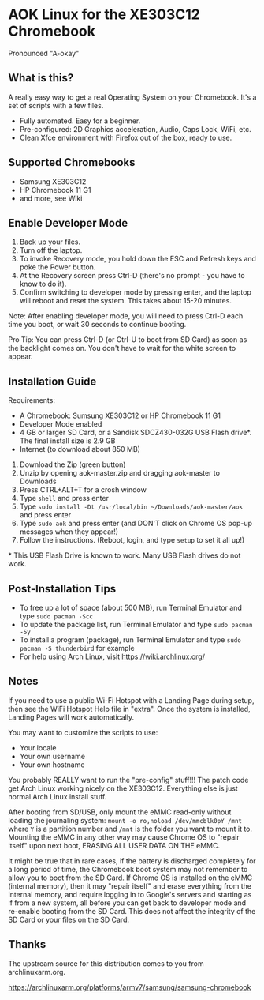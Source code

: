 # AOK Linux for the XE303C12 Chromebook
Pronounced "A-okay"

## What is this?
A really easy way to get a real Operating System on your Chromebook. It's a set of scripts with a few files.
- Fully automated. Easy for a beginner.
- Pre-configured: 2D Graphics acceleration, Audio, Caps Lock, WiFi, etc.
- Clean Xfce environment with Firefox out of the box, ready to use.

## Supported Chromebooks
- Samsung XE303C12
- HP Chromebook 11 G1
- and more, see Wiki

## Enable Developer Mode
1. Back up your files.
2. Turn off the laptop.
3. To invoke Recovery mode, you hold down the ESC and Refresh keys and poke the Power button.
4. At the Recovery screen press Ctrl-D (there's no prompt - you have to know to do it).
5. Confirm switching to developer mode by pressing enter, and the laptop will reboot and reset the system. This takes about 15-20 minutes.

Note: After enabling developer mode, you will need to press Ctrl-D each time you boot, or wait 30 seconds to continue booting.

Pro Tip: You can press Ctrl-D (or Ctrl-U to boot from SD Card) as soon as the backlight comes on. You don't have to wait for the white screen to appear.


## Installation Guide
Requirements:
- A Chromebook: Sumsung XE303C12 or HP Chromebook 11 G1
- Developer Mode enabled
- 4 GB or larger SD Card, or a Sandisk SDCZ430-032G USB Flash drive*. The final install size is 2.9 GB
- Internet (to download about 850 MB)

1. Download the Zip (green button)
2. Unzip by opening aok-master.zip and dragging aok-master to Downloads
3. Press CTRL+ALT+T for a crosh window
4. Type `shell` and press enter
5. Type `sudo install -Dt /usr/local/bin ~/Downloads/aok-master/aok` and press enter
6. Type `sudo aok` and press enter (and DON'T click on Chrome OS pop-up messages when they appear!)
7. Follow the instructions. (Reboot, login, and type `setup` to set it all up!)

\* This USB Flash Drive is known to work. Many USB Flash drives do not work. 

## Post-Installation Tips
- To free up a lot of space (about 500 MB), run Terminal Emulator and type `sudo pacman -Scc`
- To update the package list, run Terminal Emulator and type `sudo pacman -Sy`
- To install a program (package), run Terminal Emulator and type `sudo pacman -S thunderbird` for example
- For help using Arch Linux, visit https://wiki.archlinux.org/

## Notes

If you need to use a public Wi-Fi Hotspot with a Landing Page during setup, then see the WiFi Hotspot Help file in "extra".
Once the system is installed, Landing Pages will work automatically.

You may want to customize the scripts to use:
  - Your locale
  - Your own username
  - Your own hostname

You probably REALLY want to run the "pre-config" stuff!!!
The patch code get Arch Linux working nicely on the XE303C12.
Everything else is just normal Arch Linux install stuff.

After booting from SD/USB, only mount the eMMC read-only without loading the journaling system: `mount -o ro,noload /dev/mmcblk0pY /mnt` where `Y` is a partition number and `/mnt` is the folder you want to mount it to. Mounting the eMMC in any other way may cause Chrome OS to "repair itself" upon next boot, ERASING ALL USER DATA ON THE eMMC.

It might be true that in rare cases, if the battery is discharged completely for a long period of time, the Chromebook boot system may not remember to allow you to boot from the SD Card. If Chrome OS is installed on the eMMC (internal memory), then it may "repair itself" and erase everything from the internal memory, and require logging in to Google's servers and starting as if from a new system, all before you can get back to developer mode and re-enable booting from the SD Card. This does not affect the integrity of the SD Card or your files on the SD Card.

## Thanks
The upstream source for this distribution comes to you from archlinuxarm.org.

https://archlinuxarm.org/platforms/armv7/samsung/samsung-chromebook

